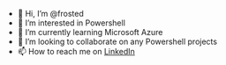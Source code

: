 - 👋 Hi, I’m @frosted
- 👀 I’m interested in Powershell
- 🌱 I’m currently learning Microsoft Azure
- 💞️ I’m looking to collaborate on any Powershell projects
- 📫 How to reach me on [LinkedIn](https://www.linkedin.com/in/pefrost/)

<!---
frosted/frosted is a ✨ special ✨ repository because its `README.md` (this file) appears on your GitHub profile.
You can click the Preview link to take a look at your changes.
--->
